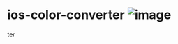 # ios-color-converter ![image](https://user-images.githubusercontent.com/35563664/225769026-1adf24af-47cf-4215-964d-9b86e46279c0.png)
ter
